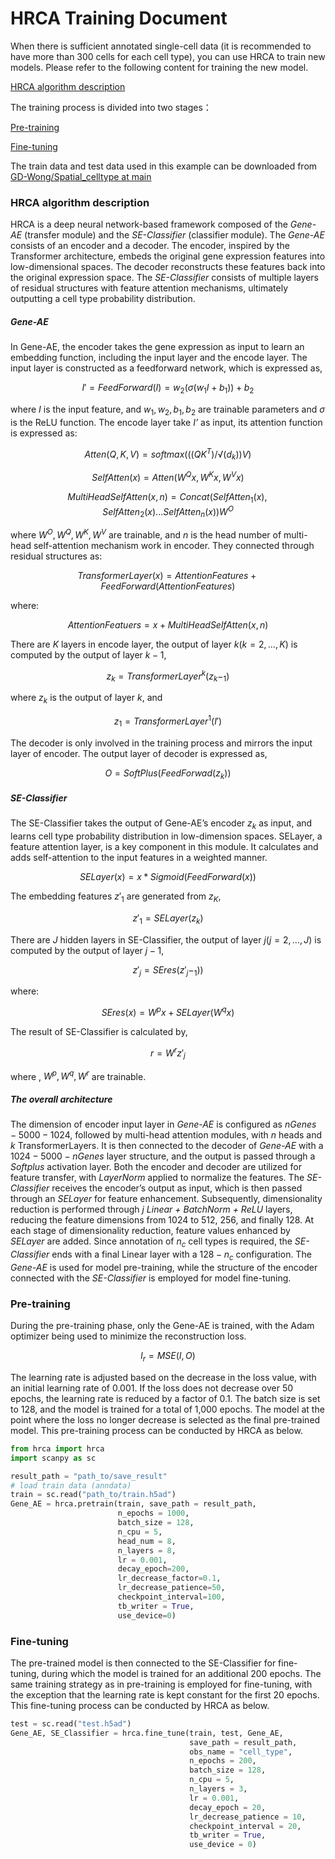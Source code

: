 # HRCA Training Document

When there is sufficient annotated single-cell data (it is recommended to have more than 300 cells for each cell type), you can use HRCA to train new models. Please refer to the following content for training the new model.

[HRCA algorithm description](#HRCA-algorithm-description)

The training process is divided into two stages：

[Pre-training](#pre-training)

[Fine-tuning]()

The train data and test data used in this example can be downloaded from [GD-Wong/Spatial_celltype at main](https://huggingface.co/datasets/GD-Wong/Spatial_celltype/tree/main)

### HRCA algorithm description

HRCA is a deep neural network-based framework composed of the *Gene-AE* (transfer module) and the *SE-Classifier* (classifier module). The *Gene-AE* consists of an encoder and a decoder. The encoder, inspired by the Transformer architecture, embeds the original gene expression features into low-dimensional spaces. The decoder reconstructs these features back into the original expression space. The *SE-Classifier*  consists of multiple layers of residual structures with feature attention mechanisms, ultimately outputting a cell type probability distribution.

##### *Gene-AE*

In Gene-AE, the encoder takes the gene expression as input to learn an embedding function, including the input layer and the encode layer. The input layer is constructed as a feedforward network, which is expressed as,

$$
I'=FeedForward(I)=w _2 (σ(w _1 I+b _1))+b _2
$$

where *$I$* is the input feature, and $w _1, w _2, b _1, b_2$ are trainable parameters and $σ$ is the ReLU function. The encode layer take *$I’$* as input, its attention function is expressed as:

$$
Atten(Q,K,V) = softmax(((QK^T)/√(d_k ))V)
$$

$$
SelfAtten(x)=Atten(W^Q x,W^K x,W^V x)
$$

$$
MultiHeadSelfAtten(x,n) = Concat(SelfAtten_1 (x),SelfAtten_2 (x)...SelfAtten_n (x))W^O
$$

where $W^O, W^Q, W^K, W^V$ are trainable, and $n$ is the head number of multi-head self-attention mechanism work in encoder. They connected through residual structures as:

$$
TransformerLayer(x) = AttentionFeatures+FeedForward(AttentionFeatures)
$$

where: 

$$
AttentionFeatuers = x+MultiHeadSelfAtten(x,n)
$$

There are $K$ layers in encode layer, the output of layer $k (k = 2, …, K)$ is computed by the output of layer $k-1$,

$$
z_k=TransformerLayer^k (z_k-_1)
$$

where $z_k$ is the output of layer $k$, and

$$
z_1  =TransformerLayer^1 (I')
$$

The decoder is only involved in the training process and mirrors the input layer of encoder. The output layer of decoder is expressed as,

$$
O = SoftPlus(FeedForwad(z_k)) 
$$

##### *SE-Classifier*

The SE-Classifier takes the output of Gene-AE’s encoder $z_k$ as input, and learns cell type probability distribution in low-dimension spaces. SELayer, a feature attention layer, is a key component in this module. It calculates and adds self-attention to the input features in a weighted manner.

$$
SELayer(x) = x*Sigmoid(FeedForward(x))
$$

The embedding features $z'_1$ are generated from $z_K$, 

$$
z'_1  =SELayer(z_k)
$$

There are $J$ hidden layers in SE-Classifier, the output of layer $j (j = 2, …, J)$ is computed by the output of layer $j-1$,

$$
z'_j= SEres(z'_j-_1))
$$

where:      

$$
SEres(x) = W^p x+ SELayer(W^q x)
$$

The result of SE-Classifier is calculated by,

$$
r=W^r z'_j
$$

where , $W^p,W^q,W^r$ are trainable.

##### *The overall architecture*

The dimension of encoder input layer in *Gene-AE* is configured as $nGenes-5000-1024$, followed by multi-head attention modules, with $n$ heads and $k$ TransformerLayers. It is then connected to the decoder of *Gene-AE* with a $1024-5000-nGenes$ layer structure, and the output is passed through a *Softplus* activation layer. Both the encoder and decoder are utilized for feature transfer, with *LayerNorm* applied to normalize the features. The *SE-Classifier* receives the encoder’s output as input, which is then passed through an *SELayer* for feature enhancement. Subsequently, dimensionality reduction is performed through $j$ *Linear + BatchNorm + ReLU* layers, reducing the feature dimensions from 1024 to 512, 256, and finally 128. At each stage of dimensionality reduction, feature values enhanced by *SELayer* are added. Since annotation of $n_c$ cell types is required, the *SE-Classifier* ends with a final Linear layer with a $128-n_c$ configuration. The *Gene-AE* is used for model pre-training, while the structure of the encoder connected with the *SE-Classifier* is employed for model fine-tuning.

### Pre-training

During the pre-training phase, only the Gene-AE is trained, with the Adam optimizer  being used to minimize the reconstruction loss.

$$
l_r=MSE(I,O) 
$$

The learning rate is adjusted based on the decrease in the loss value, with an initial learning rate of 0.001. If the loss does not decrease over 50 epochs, the learning rate is reduced by a factor of 0.1. The batch size is set to 128, and the model is trained for a total of 1,000 epochs. The model at the point where the loss no longer decrease is selected as the final pre-trained model. This pre-training process can be conducted by HRCA as below.

```python
from hrca import hrca
import scanpy as sc

result_path = "path_to/save_result"
# load train data (anndata)
train = sc.read("path_to/train.h5ad")
Gene_AE = hrca.pretrain(train, save_path = result_path,
                        n_epochs = 1000,
                        batch_size = 128,
                        n_cpu = 5,
                        head_num = 8,
                        n_layers = 8, 
                        lr = 0.001,
                        decay_epoch=200,
                        lr_decrease_factor=0.1,
                        lr_decrease_patience=50,
                        checkpoint_interval=100,
                        tb_writer = True,
                        use_device=0)
```

### Fine-tuning

The pre-trained model is then connected to the SE-Classifier for fine-tuning, during which the model is trained for an additional 200 epochs. The same training strategy as in pre-training is employed for fine-tuning, with the exception that the learning rate is kept constant for the first 20 epochs. This fine-tuning process can be conducted by HRCA as below.

```python
test = sc.read("test.h5ad")
Gene_AE, SE_Classifier = hrca.fine_tune(train, test, Gene_AE,
                                        save_path = result_path,
                                        obs_name = "cell_type",
                                        n_epochs = 200,
                                        batch_size = 128,
                                        n_cpu = 5,
                                        n_layers = 3,
                                        lr = 0.001,
                                        decay_epoch = 20,
                                        lr_decrease_patience = 10,
                                        checkpoint_interval = 20,
                                        tb_writer = True,
                                        use_device = 0)
```

